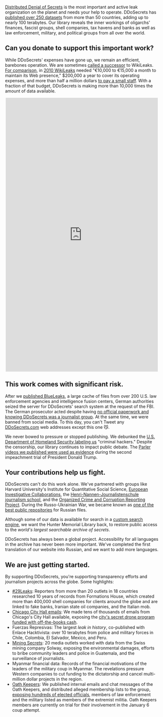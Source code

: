 [Distributed Denial of Secrets](https://en.wikipedia.org/wiki/Distributed_Denial_of_Secrets) is the most important and active leak organization on the planet and needs your help to operate. DDoSecrets has [published over 250 datasets](https://en.wikipedia.org/wiki/List_of_material_published_by_Distributed_Denial_of_Secrets) from more than 50 countries, adding up to nearly 100 terabytes. Our library reveals the inner workings of oligarchs' finances, fascist groups, shell companies, tax havens and banks as well as law enforcement, military, and political groups from all over the world.


## Can you donate to support this important work?


While DDoSecrets' expenses have gone up, we remain an efficient, barebones operation. We are sometimes [called a successor](https://www.wired.com/story/ddosecrets-blueleaks-wikileaks/) to WikiLeaks. [For comparison](https://www.wired.com/2010/12/wikileaks-spending/), in [2010 WikiLeaks](https://www.wsj.com/articles/SB10001424052748704554104575436231926853198) needed "€10,000 to €15,000 a month to maintain its Web presence," $200,000 a year to cover its operating expenses, and more than half a million dollars [to pay a small staff](https://www.wired.com/2010/02/wikileaks-budget-woes/). With a fraction of that budget, DDoSecrets is making more than 10,000 times the amount of data available.

<p align="center"><script src="https://donorbox.org/widget.js" paypalExpress="true"></script><iframe src="https://donorbox.org/embed/ddosecrets" name="donorbox" allowpaymentrequest="allowpaymentrequest" seamless="seamless" frameborder="0" scrolling="no" height="900px" width="100%" style="max-width: 500px; min-width: 250px; max-height:none!important"></iframe>
</p>

## This work comes with significant risk.


After we [published BlueLeaks](https://www.wired.com/2010/02/wikileaks-budget-woes/), a large cache of files from over 200 U.S. law enforcement agencies and intelligence fusion centers, German authorities seized the server for DDoSecrets' search system at the request of the FBI. The German prosecutor acted despite having [no official paperwork and knowing DDoSecrets was a journalist group](https://www.zeit.de/digital/internet/2020-07/blueleaks-ddosecrets-whistleblower-server-beschlagnahmt). At the same time, we were banned from social media. To this day, you can't Tweet any [DDoSecrets.com](https://ddosecrets.com/) web addresses except this one 😼.


We never bowed to pressure or stopped publishing. We debunked the [U.S. Department of Homeland Security labeling us](https://twitter.com/NatSecGeek/status/1538546466242940928) "criminal hackers." Despite the censorship, our library continues to impact public debate. The [Parler videos we published were used as evidence](https://twitter.com/NatSecGeek/status/1538546466242940928) during the second impeachment trial of President Donald Trump.


## Your contributions help us fight.


DDoSecrets can't do this work alone. We've partnered with groups like Harvard University's Institute for Quantitative Social Science, [European Investigative Collaborations](https://en.wikipedia.org/wiki/European_Investigative_Collaborations), the [Henri-Nannen-Journalistenschule journalism school](https://journalistenschule.de/), and the [Organized Crime and Corruption Reporting Project](https://en.wikipedia.org/wiki/Organized_Crime_and_Corruption_Reporting_Project). During the Russo-Ukrainian War, we became known as [one of the best public repositories](https://www.nbcnews.com/tech/security/hackers-flood-internet-say-are-russian-companies-files-rcna21853) for Russian files.


Although some of our data is available for search in a [custom search engine](https://search.ddosecrets.com/data/), we want the Hunter Memorial Library back, to restore public access to the _world's largest searchable archive of secrets_.


DDoSecrets has always been a global project. Accessibility for all languages in the archive has never been more important. We've completed the first translation of our website into Russian, and we want to add more languages.


## We are just getting started.

By supporting DDoSecrets, you're supporting transparency efforts and journalism projects across the globe. Some highlights:

 * [#29Leaks](https://www.occrp.org/en/29leaks/): Reporters from more than 20 outlets in 18 countries researched 10 years of records from Formations House, which created more than 400,000 shell companies for clients around the globe and are linked to fake banks, Iranian state oil companies, and the Italian mob.
 * [Chicago City Hall emails](https://chicago.suntimes.com/city-hall/2021/5/10/22428870/chicago-hacked-emails-lori-lightfoot-city-hall-hack-corruption): We made tens of thousands of emails from Chicago's City Hall available, exposing the [city's secret drone program funded with off-the-books cash](https://chicago.suntimes.com/city-hall/2021/5/11/22425299/cpd-chicago-police-drone-secret-emails-hack-lori-lightfoot-dodsecrets-city-hall).
 * Fuerzas Represivas: The largest *leak in history*, co-published with Enlace Hacktivista: over 10 terabytes from police and military forces in Chile, Colombia, El Salvador, Mexico, and Peru.
 * [Mining Secrets](https://forbiddenstories.org/kiosk/mining-secrets-all-the-articles/): 20 media outlets worked with data from the Swiss mining company Solway, exposing the environmental damages, efforts to bribe community leaders and police in Guatemala, and the surveillance of journalists.
 * Myanmar financial data: Records of the financial motivations of the leaders of the military coup in Myanmar. The revelations pressure Western companies to cut funding to the dictatorship and cancel multi-million dollar projects in the region.
 * [Oath Keepers](https://www.usatoday.com/story/news/politics/2022/10/16/jan-6-oath-keepers-trial-extremist-groups/10484800002/): We published internal emails and chat messages of the Oath Keepers, and distributed alleged membership lists to the group, [exposing hundreds of elected officials](https://www.vanityfair.com/news/2022/09/oath-keepers-leak-membership-rolls), members of law enforcement and the military listed as members of the extremist militia. Oath Keepers members are currently on trial for their involvement in the January 6 coup attempt.
